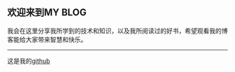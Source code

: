 ## 欢迎来到MY BLOG

我会在这里分享我所学到的技术和知识，以及我所阅读过的好书，希望观看我的博客能给大家带来智慧和快乐。
*****
这是我的[github](https://github.com/HongjieTan)
